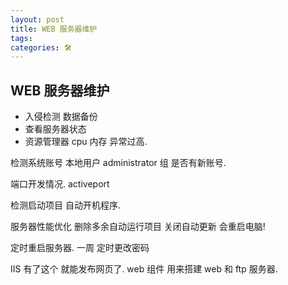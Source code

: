 ```yaml
---
layout: post
title: WEB 服务器维护
tags: 
categories: 🛠
---
```



## WEB 服务器维护

- 入侵检测  数据备份
- 查看服务器状态
- 资源管理器 cpu 内存 异常过高.

检测系统账号
本地用户 administrator 组 是否有新账号.

端口开发情况.
activeport

检测启动项目
自动开机程序.



服务器性能优化
删除多余自动运行项目
关闭自动更新 会重启电脑!

定时重启服务器. 一周
定时更改密码

IIS  有了这个 就能发布网页了.
web 组件  用来搭建 web 和 ftp 服务器.

